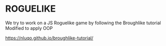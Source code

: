 # ROGUELIKE

We try to work on a JS Roguelike game by following the Broughlike tutorial
Modified to apply OOP

https://nluqo.github.io/broughlike-tutorial/
